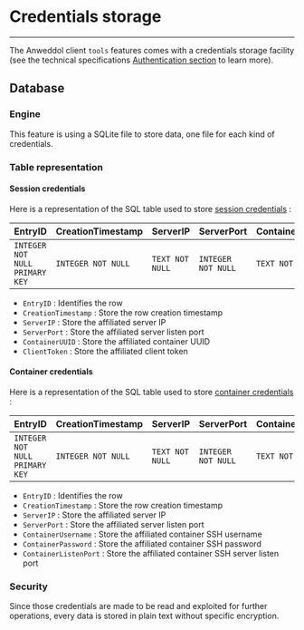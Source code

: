 # Credentials storage

----

The Anweddol client `tools` features comes with a credentials storage facility (see the technical specifications [Authentication section](https://anweddol-client.readthedocs.io/en/latest/technical_specifications/core/client_authentication.html) to learn more).

## Database

### Engine

This feature is using a SQLite file to store data, one file for each kind of credentials.

### Table representation

#### Session credentials

Here is a representation of the SQL table used to store [session credentials](https://anweddol-server.readthedocs.io/en/latest/technical_specifications/core/client_authentication.html#session-credentials) :

| EntryID                        | CreationTimestamp   | ServerIP        | ServerPort          | ContainerUUID      | ClientToken        |
|------------------------------- | ------------------- | --------------- | ------------------- | ------------------ | ------------------ |
| `INTEGER NOT NULL PRIMARY KEY` | `INTEGER NOT NULL`  | `TEXT NOT NULL` | `INTEGER NOT NULL`  | `TEXT NOT NULL`    | `TEXT NOT NULL`    |

- `EntryID` : Identifies the row
- `CreationTimestamp` : Store the row creation timestamp
- `ServerIP` : Store the affiliated server IP
- `ServerPort` : Store the affiliated server listen port
- `ContainerUUID` : Store the affiliated container UUID
- `ClientToken` : Store the affiliated client token

#### Container credentials

Here is a representation of the SQL table used to store [container credentials](https://anweddol-server.readthedocs.io/en/latest/technical_specifications/core/client_authentication.html#container-credentials) :

| EntryID                        | CreationTimestamp   | ServerIP        | ServerPort          | ContainerUsername  | ContainerPassword  | ContainerListenPort  |
|------------------------------- | ------------------- | --------------- | ------------------- | ------------------ | ------------------ | -------------------- |
| `INTEGER NOT NULL PRIMARY KEY` | `INTEGER NOT NULL`  | `TEXT NOT NULL` | `INTEGER NOT NULL`  | `TEXT NOT NULL`    | `TEXT NOT NULL`    | `INTEGER NOT NULL`   |

- `EntryID` : Identifies the row
- `CreationTimestamp` : Store the row creation timestamp
- `ServerIP` : Store the affiliated server IP
- `ServerPort` : Store the affiliated server listen port
- `ContainerUsername` : Store the affiliated container SSH username
- `ContainerPassword` : Store the affiliated container SSH password
- `ContainerListenPort` : Store the affiliated container SSH server listen port

### Security

Since those credentials are made to be read and exploited for further operations, every data is stored in plain text without specific encryption.